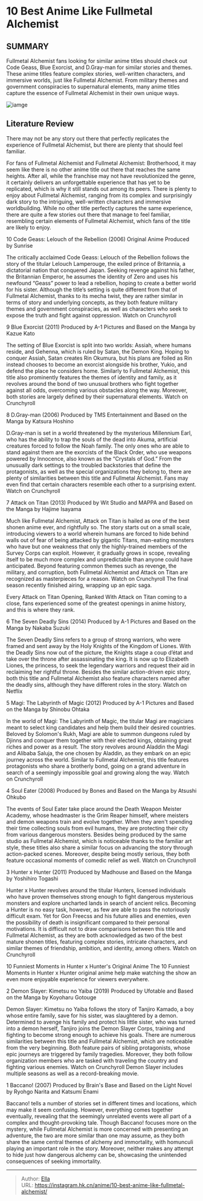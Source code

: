 # 10 Best Anime Like Fullmetal Alchemist


## SUMMARY 


 Fullmetal Alchemist fans looking for similar anime titles should check out Code Geass, Blue Exorcist, and D.Gray-man for similar stories and themes. 
 These anime titles feature complex stories, well-written characters, and immersive worlds, just like Fullmetal Alchemist. 
 From military themes and government conspiracies to supernatural elements, many anime titles capture the essence of Fullmetal Alchemist in their own unique ways. 

![iamge](https://static1.srcdn.com/wordpress/wp-content/uploads/2023/11/best-anime-like-fullmetal-alchemist_-brotherhood-featured-image.jpg)

## Literature Review

There may not be any story out there that perfectly replicates the experience of Fullmetal Alchemist, but there are plenty that should feel familiar.




For fans of Fullmetal Alchemist and Fullmetal Alchemist: Brotherhood, it may seem like there is no other anime title out there that reaches the same heights. After all, while the franchise may not have revolutionized the genre, it certainly delivers an unforgettable experience that has yet to be replicated, which is why it still stands out among its peers.
There is plenty to enjoy about Fullmetal Alchemist, ranging from its complex and surprisingly dark story to the intriguing, well-written characters and immersive worldbuilding. While no other title perfectly captures the same experience, there are quite a few stories out there that manage to feel familiar, resembling certain elements of Fullmetal Alchemist, which fans of the title are likely to enjoy.









 








 10  Code Geass: Lelouch of the Rebellion (2006) 
Original Anime Produced by Sunrise
        

The critically acclaimed Code Geass: Lelouch of the Rebellion follows the story of the titular Lelouch Lamperouge, the exiled prince of Britannia, a dictatorial nation that conquered Japan. Seeking revenge against his father, the Britannian Emperor, he assumes the identity of Zero and uses his newfound “Geass” power to lead a rebellion, hoping to create a better world for his sister. Although the title’s setting is quite different from that of Fullmetal Alchemist, thanks to its mecha twist, they are rather similar in terms of story and underlying concepts, as they both feature military themes and government conspiracies, as well as characters who seek to expose the truth and fight against oppression.
Watch on Crunchyroll





 9  Blue Exorcist (2011) 
Produced by A-1 Pictures and Based on the Manga by Kazue Kato


 







The setting of Blue Exorcist is split into two worlds: Assiah, where humans reside, and Gehenna, which is ruled by Satan, the Demon King. Hoping to conquer Assiah, Satan creates Rin Okumura, but his plans are foiled as Rin instead chooses to become an exorcist alongside his brother, Yukio, and defend the place he considers home. Similarly to Fullmetal Alchemist, this title also prominently features the themes of identity and family, as it revolves around the bond of two unusual brothers who fight together against all odds, overcoming various obstacles along the way. Moreover, both stories are largely defined by their supernatural elements.
Watch on Crunchyroll





 8  D.Gray-man (2006) 
Produced by TMS Entertainment and Based on the Manga by Katsura Hoshino
        

D.Gray-man is set in a world threatened by the mysterious Millennium Earl, who has the ability to trap the souls of the dead into Akuma, artificial creatures forced to follow the Noah family. The only ones who are able to stand against them are the exorcists of the Black Order, who use weapons powered by Innocence, also known as the “Crystals of God.” From the unusually dark settings to the troubled backstories that define the protagonists, as well as the special organizations they belong to, there are plenty of similarities between this title and Fullmetal Alchemist. Fans may even find that certain characters resemble each other to a surprising extent.
Watch on Crunchyroll





 7  Attack on Titan (2013) 
Produced by Wit Studio and MAPPA and Based on the Manga by Hajime Isayama
        

Much like Fullmetal Alchemist, Attack on Titan is hailed as one of the best shonen anime ever, and rightfully so. The story starts out on a small scale, introducing viewers to a world wherein humans are forced to hide behind walls out of fear of being attacked by gigantic Titans, man-eating monsters who have but one weakness that only the highly-trained members of the Survey Corps can exploit. However, it gradually grows in scope, revealing itself to be much more complex and unpredictable than anyone could have anticipated. Beyond featuring common themes such as revenge, the military, and corruption, both Fullmetal Alchemist and Attack on Titan are recognized as masterpieces for a reason.
Watch on Crunchyroll
The final season recently finished airing, wrapping up an epic saga. 

            
 
 Every Attack on Titan Opening, Ranked 
With Attack on Titan coming to a close, fans experienced some of the greatest openings in anime history, and this is where they rank.








 6  The Seven Deadly Sins (2014) 
Produced by A-1 Pictures and Based on the Manga by Nakaba Suzuki
        

The Seven Deadly Sins refers to a group of strong warriors, who were framed and sent away by the Holy Knights of the Kingdom of Liones. With the Deadly Sins now out of the picture, the Knights stage a coup d’état and take over the throne after assassinating the king. It is now up to Elizabeth Liones, the princess, to seek the legendary warriors and request their aid in reclaiming her rightful throne. Besides the similar action-driven epic story, both this title and Fullmetal Alchemist also feature characters named after the deadly sins, although they have different roles in the story.
Watch on Netflix





 5  Magi: The Labyrinth of Magic (2012) 
Produced by A-1 Pictures and Based on the Manga by Shinobu Ohtaka
        

In the world of Magi: The Labyrinth of Magic, the titular Magi are magicians meant to select king candidates and help them build their desired countries. Beloved by Solomon&#39;s Rukh, Magi are able to summon dungeons ruled by Djinns and conquer them together with their elected kings, obtaining great riches and power as a result. The story revolves around Aladdin the Magi and Alibaba Saluja, the one chosen by Aladdin, as they embark on an epic journey across the world. Similar to Fullmetal Alchemist, this title features protagonists who share a brotherly bond, going on a grand adventure in search of a seemingly impossible goal and growing along the way.
Watch on Crunchyroll





 4  Soul Eater (2008) 
Produced by Bones and Based on the Manga by Atsushi Ohkubo


 







The events of Soul Eater take place around the Death Weapon Meister Academy, whose headmaster is the Grim Reaper himself, where meisters and demon weapons train and evolve together. When they aren&#39;t spending their time collecting souls from evil humans, they are protecting their city from various dangerous monsters. Besides being produced by the same studio as Fullmetal Alchemist, which is noticeable thanks to the familiar art style, these titles also share a similar focus on advancing the story through action-packed scenes. Moreover, despite being mostly serious, they both feature occasional moments of comedic relief as well.
Watch on Crunchyroll





 3  Hunter x Hunter (2011) 
Produced by Madhouse and Based on the Manga by Yoshihiro Togashi


 







Hunter x Hunter revolves around the titular Hunters, licensed individuals who have proven themselves strong enough to fight dangerous mysterious monsters and explore uncharted lands in search of ancient relics. Becoming a Hunter is no easy task, however, as few are able to pass the notoriously difficult exam. Yet for Gon Freecss and his future allies and enemies, even the possibility of death is insignificant compared to their personal motivations. It is difficult not to draw comparisons between this title and Fullmetal Alchemist, as they are both acknowledged as two of the best mature shonen titles, featuring complex stories, intricate characters, and similar themes of friendship, ambition, and identity, among others.
Watch on Crunchyroll
            
 
 10 Funniest Moments in Hunter x Hunter&#39;s Original Anime 
The 10 Funniest Moments in Hunter x Hunter original anime help make watching the show an even more enjoyable experience for viewers everywhere. 








 2  Demon Slayer: Kimetsu no Yaiba (2019) 
Produced by Ufotable and Based on the Manga by Koyoharu Gotouge


 







Demon Slayer: Kimetsu no Yaiba follows the story of Tanjiro Kamado, a boy whose entire family, save for his sister, was slaughtered by a demon. Determined to avenge his family and protect his little sister, who was turned into a demon herself, Tanjiro joins the Demon Slayer Corps, training and fighting to become strong enough to achieve his goals. There are numerous similarities between this title and Fullmetal Alchemist, which are noticeable from the very beginning. Both feature pairs of sibling protagonists, whose epic journeys are triggered by family tragedies. Moreover, they both follow organization members who are tasked with traveling the country and fighting various enemies.
Watch on Crunchyroll
Demon Slayer includes multiple seasons as well as a record-breaking movie. 






 1  Baccano! (2007) 
Produced by Brain&#39;s Base and Based on the Light Novel by Ryohgo Narita and Katsumi Enami
        

Baccano! tells a number of stories set in different times and locations, which may make it seem confusing. However, everything comes together eventually, revealing that the seemingly unrelated events were all part of a complex and thought-provoking tale. Though Baccano! focuses more on the mystery, while Fullmetal Alchemist is more concerned with presenting an adventure, the two are more similar than one may assume, as they both share the same central themes of alchemy and immortality, with homunculi playing an important role in the story. Moreover, neither makes any attempt to hide just how dangerous alchemy can be, showcasing the unintended consequences of seeking immortality. 

---

> Author: [Ella](https://instagram.hk.cn/)  
> URL: https://instagram.hk.cn/anime/10-best-anime-like-fullmetal-alchemist/  

